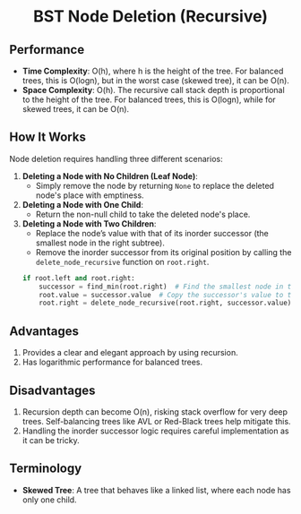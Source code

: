 <h1 align="center">BST Node Deletion (Recursive)</h1>

## Performance
- **Time Complexity**: O(h), where h is the height of the tree. For balanced trees, this is O(logn), but in the worst case (skewed tree), it can be O(n).
- **Space Complexity**: O(h). The recursive call stack depth is proportional to the height of the tree. For balanced trees, this is O(logn), while for skewed trees, it can be O(n).

## How It Works
Node deletion requires handling three different scenarios:

1. **Deleting a Node with No Children (Leaf Node)**:
	- Simply remove the node by returning `None` to replace the deleted node's place with emptiness.
2. **Deleting a Node with One Child**:
	- Return the non-null child to take the deleted node's place.
3. **Deleting a Node with Two Children**:
	- Replace the node’s value with that of its inorder successor (the smallest node in the right subtree).
	- Remove the inorder successor from its original position by calling the `delete_node_recursive` function on `root.right`.
	```python
	if root.left and root.right:
		successor = find_min(root.right)  # Find the smallest node in the right subtree of the node to be deleted
		root.value = successor.value  # Copy the successor's value to the current node
		root.right = delete_node_recursive(root.right, successor.value) # Remove the successor node from its original position
	```

## Advantages
1. Provides a clear and elegant approach by using recursion.
2. Has logarithmic performance for balanced trees.

## Disadvantages
1. Recursion depth can become O(n), risking stack overflow for very deep trees. Self-balancing trees like AVL or Red-Black trees help mitigate this.
2. Handling the inorder successor logic requires careful implementation as it can be tricky.

## Terminology
- **Skewed Tree**: A tree that behaves like a linked list, where each node has only one child.